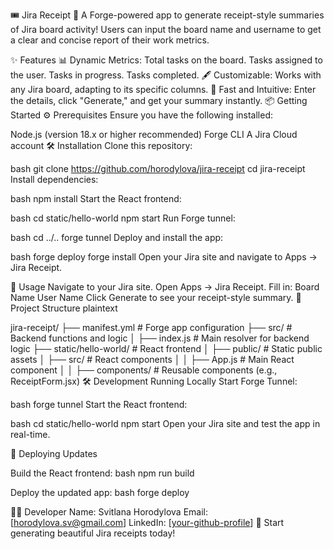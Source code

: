 🎟️ Jira Receipt
📄 A Forge-powered app to generate receipt-style summaries of Jira board activity!
Users can input the board name and username to get a clear and concise report of their work metrics.

✨ Features
📊 Dynamic Metrics:
Total tasks on the board.
Tasks assigned to the user.
Tasks in progress.
Tasks completed.
🖋️ Customizable: Works with any Jira board, adapting to its specific columns.
🚀 Fast and Intuitive: Enter the details, click "Generate," and get your summary instantly.
📦 Getting Started
⚙️ Prerequisites
Ensure you have the following installed:

Node.js (version 18.x or higher recommended)
Forge CLI
A Jira Cloud account
🛠️ Installation
Clone this repository:

bash
git clone https://github.com/horodylova/jira-receipt
cd jira-receipt
Install dependencies:

bash
npm install
Start the React frontend:

bash
cd static/hello-world
npm start
Run Forge tunnel:

bash
cd ../..
forge tunnel
Deploy and install the app:

bash
forge deploy
forge install
Open your Jira site and navigate to Apps → Jira Receipt.

🚀 Usage
Navigate to your Jira site.
Open Apps → Jira Receipt.
Fill in:
Board Name
User Name
Click Generate to see your receipt-style summary.
📁 Project Structure
plaintext

jira-receipt/
├── manifest.yml         # Forge app configuration
├── src/                 # Backend functions and logic
│   ├── index.js         # Main resolver for backend logic
├── static/hello-world/  # React frontend
│   ├── public/          # Static public assets
│   ├── src/             # React components
│   │   ├── App.js       # Main React component
│   │   ├── components/  # Reusable components (e.g., ReceiptForm.jsx)
🛠️ Development
Running Locally
Start Forge Tunnel:

bash
forge tunnel
Start the React frontend:

bash
cd static/hello-world
npm start
Open your Jira site and test the app in real-time.

🔄 Deploying Updates

Build the React frontend:
bash
npm run build

Deploy the updated app:
bash
forge deploy

👩‍💻 Developer
Name: Svitlana Horodylova
Email: [horodylova.sv@gmail.com]
LinkedIn: [[your-github-profile](https://www.linkedin.com/in/svitlana-horodylova)]
🎉 Start generating beautiful Jira receipts today!